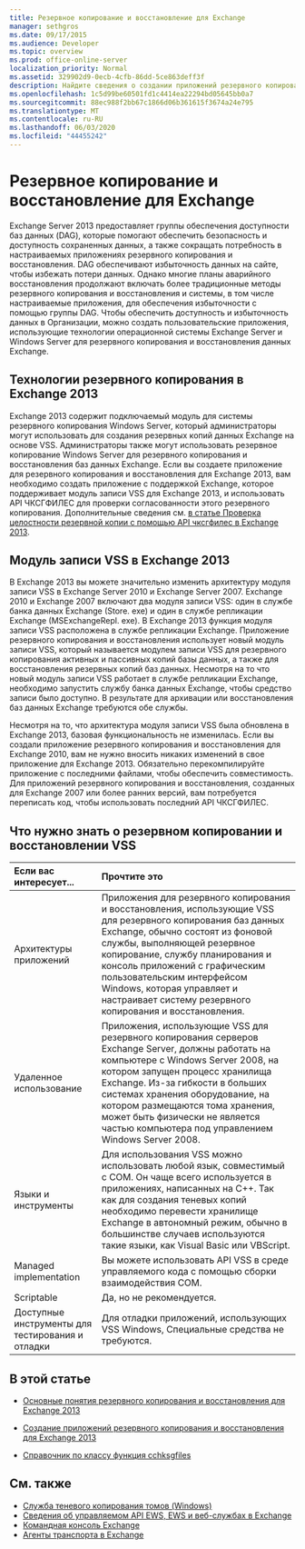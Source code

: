 ```yaml
---
title: Резервное копирование и восстановление для Exchange
manager: sethgros
ms.date: 09/17/2015
ms.audience: Developer
ms.topic: overview
ms.prod: office-online-server
localization_priority: Normal
ms.assetid: 329902d9-0ecb-4cfb-86dd-5ce863deff3f
description: Найдите сведения о создании приложений резервного копирования и восстановления для Exchange 2013.
ms.openlocfilehash: 1c5d99be60501fd1c4414ea22294bd05645bb0a7
ms.sourcegitcommit: 88ec988f2bb67c1866d06b361615f3674a24e795
ms.translationtype: MT
ms.contentlocale: ru-RU
ms.lasthandoff: 06/03/2020
ms.locfileid: "44455242"
---
```

# <a name="backup-and-restore-for-exchange"></a>Резервное копирование и восстановление для Exchange
  
Exchange Server 2013 предоставляет группы обеспечения доступности баз данных (DAG), которые помогают обеспечить безопасность и доступность сохраненных данных, а также сокращать потребность в настраиваемых приложениях резервного копирования и восстановления. DAG обеспечивают избыточность данных на сайте, чтобы избежать потери данных. Однако многие планы аварийного восстановления продолжают включать более традиционные методы резервного копирования и восстановления и системы, в том числе настраиваемые приложения, для обеспечения избыточности с помощью группы DAG. Чтобы обеспечить доступность и избыточность данных в Организации, можно создать пользовательские приложения, использующие технологии операционной системы Exchange Server и Windows Server для резервного копирования и восстановления данных Exchange.

<a name="bk_plugin"> </a>

## <a name="backup-technologies-in-exchange-2013"></a>Технологии резервного копирования в Exchange 2013

Exchange 2013 содержит подключаемый модуль для системы резервного копирования Windows Server, который администраторы могут использовать для создания резервных копий данных Exchange на основе VSS. Администраторы также могут использовать резервное копирование Windows Server для резервного копирования и восстановления баз данных Exchange. Если вы создаете приложение для резервного копирования и восстановления для Exchange 2013, вам необходимо создать приложение с поддержкой Exchange, которое поддерживает модуль записи VSS для Exchange 2013, и использовать API ЧКСГФИЛЕС для проверки согласованности этого резервного копирования. Дополнительные сведения см. [в статье Проверка целостности резервной копии с помощью API чксгфилес в Exchange 2013](how-to-validate-backup-integrity-by-using-the-chksgfiles-api-in-exchange.md).

<a name="bk_vsswriter"> </a>

## <a name="vss-writer-in-exchange-2013"></a>Модуль записи VSS в Exchange 2013

В Exchange 2013 вы можете значительно изменить архитектуру модуля записи VSS в Exchange Server 2010 и Exchange Server 2007. Exchange 2010 и Exchange 2007 включают два модуля записи VSS: один в службе банка данных Exchange (Store. exe) и один в службе репликации Exchange (MSExchangeRepl. exe). В Exchange 2013 функция модуля записи VSS расположена в службе репликации Exchange. Приложение резервного копирования и восстановления использует новый модуль записи VSS, который называется модулем записи VSS для резервного копирования активных и пассивных копий базы данных, а также для восстановления резервных копий баз данных. Несмотря на то что новый модуль записи VSS работает в службе репликации Exchange, необходимо запустить службу банка данных Exchange, чтобы средство записи было доступно. В результате для архивации или восстановления баз данных Exchange требуются обе службы.
  
Несмотря на то, что архитектура модуля записи VSS была обновлена в Exchange 2013, базовая функциональность не изменилась. Если вы создали приложение резервного копирования и восстановления для Exchange 2010, вам не нужно вносить никаких изменений в свое приложение для Exchange 2013. Обязательно перекомпилируйте приложение с последними файлами, чтобы обеспечить совместимость. Для приложений резервного копирования и восстановления, созданных для Exchange 2007 или более ранних версий, вам потребуется переписать код, чтобы использовать последний API ЧКСГФИЛЕС.
  
## <a name="what-you-need-to-know-about-vss-backup-and-restore"></a>Что нужно знать о резервном копировании и восстановлении VSS

|Если вас интересует...|Прочтите это|
|:-----|:-----|
|Архитектуры приложений  <br/> |Приложения для резервного копирования и восстановления, использующие VSS для резервного копирования баз данных Exchange, обычно состоят из фоновой службы, выполняющей резервное копирование, службу планирования и консоль приложений с графическим пользовательским интерфейсом Windows, которая управляет и настраивает систему резервного копирования и восстановления.  <br/> |
|Удаленное использование  <br/> |Приложения, использующие VSS для резервного копирования серверов Exchange Server, должны работать на компьютере с Windows Server 2008, на котором запущен процесс хранилища Exchange. Из-за гибкости в больших системах хранения оборудование, на котором размещаются тома хранения, может быть физически не является частью компьютера под управлением Windows Server 2008.  <br/> |
|Языки и инструменты  <br/> |Для использования VSS можно использовать любой язык, совместимый с COM. Он чаще всего используется в приложениях, написанных на C++. Так как для создания теневых копий необходимо перевести хранилище Exchange в автономный режим, обычно в большинстве случаев используются такие языки, как Visual Basic или VBScript.  <br/> |
|Managed implementation  <br/> |Вы можете использовать API VSS в среде управляемого кода с помощью сборки взаимодействия COM.  <br/> |
|Scriptable  <br/> |Да, но не рекомендуется.  <br/> |
|Доступные инструменты для тестирования и отладки  <br/> |Для отладки приложений, использующих VSS Windows, Специальные средства не требуются.  <br/> |
   
## <a name="in-this-section"></a>В этой статье

- [Основные понятия резервного копирования и восстановления для Exchange 2013](backup-and-restore-concepts-for-exchange-2013.md)
    
- [Создание приложений резервного копирования и восстановления для Exchange 2013](build-backup-and-restore-applications-for-exchange-2013.md)
    
- [Справочник по классу функция cchksgfiles](cchksgfiles-class-reference.md)
    
## <a name="see-also"></a>См. также

- [Служба теневого копирования томов (Windows)](https://msdn.microsoft.com/library/windows/desktop/bb968832%28v=vs.85%29.aspx)   
- [Сведения об управляемом API EWS, EWS и веб-службах в Exchange](../exchange-web-services/explore-the-ews-managed-api-ews-and-web-services-in-exchange.md)  
- [Командная консоль Exchange](../management/exchange-management-shell.md)   
- [Агенты транспорта в Exchange](../transport-agents/transport-agents-in-exchange-2013.md) 
    

